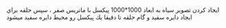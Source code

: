 ايجاد كردن تصوير سياه به ابعاد 1000*1000 پيكسل با ماتريس صفر ، سپس حلقه براي ايجاد دايره سفيد و گام حلقه تا دقيقا يك پيكسل رو محيط دايره سفيد ميشود
